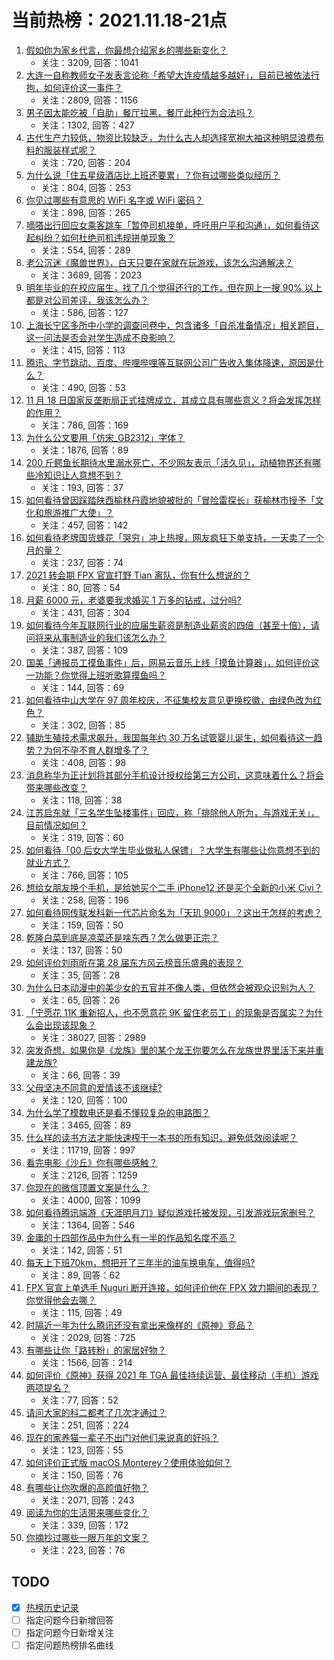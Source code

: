 # 当前热榜：2021.11.18-21点
1. [假如你为家乡代言，你最想介绍家乡的哪些新变化？](https://www.zhihu.com/question/428870087)
    * 关注：3209, 回答：1041
2. [大连一自称教师女子发表言论称「希望大连疫情越多越好」，目前已被依法行拘，如何评价这一事件？](https://www.zhihu.com/question/499587337)
    * 关注：2809, 回答：1156
3. [男子因太能吃被「自助」餐厅拉黑，餐厅此种行为合法吗？](https://www.zhihu.com/question/499739058)
    * 关注：1302, 回答：427
4. [古代生产力较低，物资比较缺乏，为什么古人却选择宽袍大袖这种明显浪费布料的服装样式呢？](https://www.zhihu.com/question/497927992)
    * 关注：720, 回答：204
5. [为什么说「住五星级酒店比上班还要累」？你有过哪些类似经历？](https://www.zhihu.com/question/499551110)
    * 关注：804, 回答：253
6. [你见过哪些有意思的 WiFi 名字或 WiFi 密码？](https://www.zhihu.com/question/499253466)
    * 关注：898, 回答：265
7. [嘀嗒出行回应女乘客跳车「暂停司机接单，呼吁用户平和沟通」，如何看待这起纠纷？如何杜绝司机违规拼单现象？](https://www.zhihu.com/question/499741964)
    * 关注：554, 回答：289
8. [老公沉迷《魔兽世界》，白天只要在家就在玩游戏，该怎么沟通解决？](https://www.zhihu.com/question/492997580)
    * 关注：3689, 回答：2023
9. [明年毕业的在校应届生，找了几个觉得还行的工作，但在网上一搜 90% 以上都是对公司差评，我该怎么办？](https://www.zhihu.com/question/498950804)
    * 关注：586, 回答：127
10. [上海长宁区多所中小学的调查问卷中，包含诸多「自杀准备情况」相关题目，这一问法是否会对学生造成不良影响？](https://www.zhihu.com/question/499836132)
    * 关注：415, 回答：113
11. [腾讯、字节跳动、百度、哔哩哔哩等互联网公司广告收入集体降速，原因是什么？](https://www.zhihu.com/question/499751231)
    * 关注：490, 回答：53
12. [11 月 18 日国家反垄断局正式挂牌成立，其成立具有哪些意义？将会发挥怎样的作用？](https://www.zhihu.com/question/499733373)
    * 关注：786, 回答：169
13. [为什么公文要用「仿宋_GB2312」字体？](https://www.zhihu.com/question/25563003)
    * 关注：1876, 回答：89
14. [200 斤鳄鱼长期待水里溺水死亡，不少网友表示「活久见」，动植物界还有哪些冷知识让人意想不到？](https://www.zhihu.com/question/499298733)
    * 关注：193, 回答：37
15. [如何看待曾因踩踏陕西榆林丹霞地貌被批的「冒险雷探长」获榆林市授予「文化和旅游推广大使」？](https://www.zhihu.com/question/499557705)
    * 关注：457, 回答：142
16. [如何看待老牌国货蜂花「哭穷」冲上热搜，网友疯狂下单支持，一天卖了一个月的量？](https://www.zhihu.com/question/499467742)
    * 关注：237, 回答：74
17. [2021 转会期 FPX 官宣打野 Tian 离队，你有什么想说的？](https://www.zhihu.com/question/499845131)
    * 关注：80, 回答：54
18. [月薪 6000 元，老婆要我求婚买 1 万多的钻戒，过分吗?](https://www.zhihu.com/question/497817018)
    * 关注：431, 回答：304
19. [如何看待今年互联网行业的应届生薪资是制造业薪资的四倍（甚至十倍），请问将来从事制造业的我们该怎么办？](https://www.zhihu.com/question/492426982)
    * 关注：387, 回答：109
20. [国美「通报员工摸鱼事件」后，网易云音乐上线「摸鱼计算器」，如何评价这一功能？你觉得上班听歌算摸鱼吗？](https://www.zhihu.com/question/499791381)
    * 关注：144, 回答：69
21. [如何看待中山大学在 97 周年校庆，不征集校友意见更换校徽，由绿色改为红色？](https://www.zhihu.com/question/499178449)
    * 关注：302, 回答：85
22. [辅助生殖技术需求飙升，我国每年约 30 万名试管婴儿诞生，如何看待这一趋势？为何不孕不育人群增多了？](https://www.zhihu.com/question/486945391)
    * 关注：408, 回答：98
23. [消息称华为正计划将其部分手机设计授权给第三方公司，这意味着什么？将会带来哪些改变？](https://www.zhihu.com/question/499757675)
    * 关注：118, 回答：38
24. [江苏启东就「三名学生坠楼事件」回应，称「排除他人所为，与游戏无关」，目前情况如何？](https://www.zhihu.com/question/499592151)
    * 关注：319, 回答：60
25. [如何看待「00 后女大学生毕业做私人保镖」？大学生有哪些让你意想不到的就业方式？](https://www.zhihu.com/question/499181405)
    * 关注：766, 回答：105
26. [想给女朋友换个手机，是给她买个二手 iPhone12 还是买个全新的小米 Civi？](https://www.zhihu.com/question/498814168)
    * 关注：258, 回答：196
27. [如何看待网传联发科新一代芯片命名为「天玑 9000」？这出于怎样的考虑？](https://www.zhihu.com/question/499287270)
    * 关注：159, 回答：50
28. [乾隆白菜到底是凉菜还是啥东西？怎么做更正宗？](https://www.zhihu.com/question/498597978)
    * 关注：137, 回答：50
29. [如何评价刘雨昕在第 28 届东方风云榜音乐盛典的表现？](https://www.zhihu.com/question/499253642)
    * 关注：35, 回答：28
30. [为什么日本动漫中的美少女的五官并不像人类，但依然会被观众识别为人？](https://www.zhihu.com/question/498739472)
    * 关注：65, 回答：26
31. [「宁愿花 11K 重新招人，也不愿意花 9K 留住老员工」的现象是否属实？为什么会出现该现象？](https://www.zhihu.com/question/63878469)
    * 关注：38027, 回答：2989
32. [突发奇想，如果你是《龙族》里的某个龙王你要怎么在龙族世界里活下来并重建龙族?](https://www.zhihu.com/question/457222639)
    * 关注：66, 回答：39
33. [父母坚决不同意的爱情该不该继续?](https://www.zhihu.com/question/499649320)
    * 关注：120, 回答：100
34. [为什么学了模数电还是看不懂较复杂的电路图？](https://www.zhihu.com/question/432824969)
    * 关注：3465, 回答：89
35. [什么样的读书方法才能快速榨干一本书的所有知识，避免低效阅读呢？](https://www.zhihu.com/question/377547324)
    * 关注：11719, 回答：997
36. [看完电影《沙丘》你有哪些感触？](https://www.zhihu.com/question/392107457)
    * 关注：2126, 回答：1259
37. [你现在的微信顶置文案是什么？](https://www.zhihu.com/question/453486513)
    * 关注：4000, 回答：1099
38. [如何看待腾讯端游《天涯明月刀》疑似游戏托被发现，引发游戏玩家删号？](https://www.zhihu.com/question/499532796)
    * 关注：1364, 回答：546
39. [金庸的十四部作品中为什么有一半的作品知名度不高？](https://www.zhihu.com/question/498848249)
    * 关注：142, 回答：51
40. [每天上下班70km，想把开了三年半的油车换电车，值得吗?](https://www.zhihu.com/question/498953170)
    * 关注：89, 回答：62
41. [FPX 官宣上单选手 Nuguri 断开连接，如何评价他在 FPX 效力期间的表现？你觉得他会去哪？](https://www.zhihu.com/question/499568659)
    * 关注：115, 回答：49
42. [时隔近一年为什么腾讯还没有拿出来像样的《原神》竞品？](https://www.zhihu.com/question/473981288)
    * 关注：2029, 回答：725
43. [有哪些让你「路转粉」的家居好物？](https://www.zhihu.com/question/410539362)
    * 关注：1566, 回答：214
44. [如何评价《原神》获得 2021 年 TGA 最佳持续运营、最佳移动（手机）游戏两项提名？](https://www.zhihu.com/question/499584716)
    * 关注：77, 回答：52
45. [请问大家的科二都考了几次才通过？](https://www.zhihu.com/question/498499597)
    * 关注：251, 回答：224
46. [现在的家养猫一辈子不出门对他们来说真的好吗？](https://www.zhihu.com/question/279720155)
    * 关注：123, 回答：55
47. [如何评价正式版 macOS Monterey？使用体验如何？](https://www.zhihu.com/question/494722414)
    * 关注：150, 回答：76
48. [有哪些让你吹爆的高颜值好物？](https://www.zhihu.com/question/426328147)
    * 关注：2071, 回答：243
49. [阅读为你的生活带来哪些变化？](https://www.zhihu.com/question/486313997)
    * 关注：339, 回答：172
50. [你摘抄过哪些一眼万年的文案？](https://www.zhihu.com/question/498539887)
    * 关注：223, 回答：76
## TODO
* [x] [热榜历史记录](hot_history/AllHot.md)
* [ ] 指定问题今日新增回答
* [ ] 指定问题今日新增关注
* [ ] 指定问题热榜排名曲线
